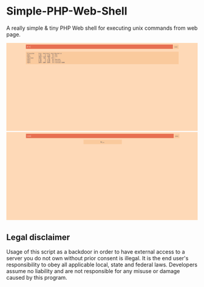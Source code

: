 # Simple-PHP-Web-Shell
A really simple & tiny PHP Web shell for executing unix commands from web page.

![](Screenshots/img1.png)
![](Screenshots/img2.png)

## Legal disclaimer
Usage of this script as a backdoor in order to have external access to a server you do not own without prior consent is illegal. It is the end user's responsibility to obey all applicable local, state and federal laws. Developers assume no liability and are not responsible for any misuse or damage caused by this program.
